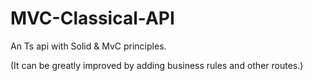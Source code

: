 # MVC-Classical-API

An Ts api with Solid & MvC principles.

(It can be greatly improved by adding business rules and other routes.)
